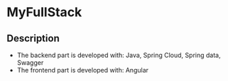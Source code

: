 # MyFullStack

## Description
 - The backend part is developed with: Java, Spring Cloud, Spring data, Swagger
 - The frontend part is developed with: Angular
